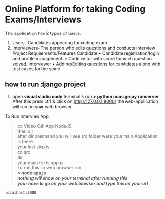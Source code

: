 # Online Platform for taking Coding Exams/Interviews

The application has 2 types of users:
1.	Users- Candidates appearing for coding exam
2.	Interviewers- The person who edits questions and conducts interview
Project Requirements/Features
Candidate
•	Candidate registration/login and profile management.
•	Code editor with score for each question solved.
Interviewer
•	Adding/Editing questions for candidates along with test cases for the same.

## how to run django project 

 1) open **visual studio code** terminal & run 
**> python manage.py runserver**
    After this press ctrl & click on http://127.0.0.1:8000/
    the web-application will run on your web browser
    
 To Run Interview App  
  > cd Video Call App NodeJS  
  then dir  
  after dir command you will see src folder were your main Application is there.  
  your last step is   
  > cd src  
  >dir  
  your main file is *app.js*  
  To run this on web browser run   
  **> node app.js**  
  ***nothing will show on your terminal after running this   
    your have to go on your web browser and type this on your url***  

    localhost:3000
